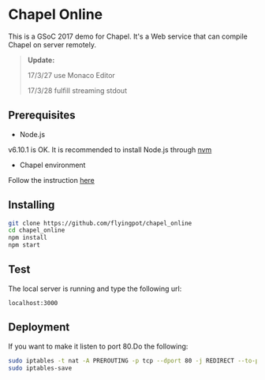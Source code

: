 # Chapel Online

This is a GSoC 2017 demo for Chapel. It's a Web service that can compile Chapel on server remotely.

> **Update:**
> 
> 17/3/27 use Monaco Editor
> 
> 17/3/28 fulfill streaming stdout

## Prerequisites

- Node.js

 v6.10.1 is OK. It is recommended to install Node.js through [nvm](https://github.com/creationix/nvm)

- Chapel environment

 Follow the instruction [here](http://chapel.cray.com/docs/latest/usingchapel/QUICKSTART.html)

## Installing

```bash
git clone https://github.com/flyingpot/chapel_online
cd chapel_online
npm install
npm start
```
## Test
The local server is running and type the following url:
```
localhost:3000
```
## Deployment
If you want to make it listen to port 80.Do the following:
```bash
sudo iptables -t nat -A PREROUTING -p tcp --dport 80 -j REDIRECT --to-port 3000
sudo iptables-save
```


